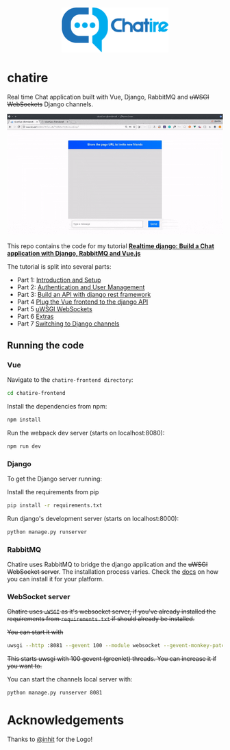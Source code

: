 <p align="center">
  <img width="250" height="105" src="chatire-frontend/src/assets/logotype.png">
</p>

# chatire

Real time Chat application built with Vue, Django, RabbitMQ and ~~uWSGI WebSockets~~ Django channels.

![chatire gif demo](./chatire.gif)

This repo contains the code for my tutorial **[Realtime django: Build a Chat application with Django, RabbitMQ and Vue.js](https://danidee10.github.io/2018/01/01/realtime-django-1.html)**

The tutorial is split into several parts:

- Part 1: [Introduction and Setup](https://danidee10.github.io/2018/01/01/realtime-django-1.html)
- Part 2: [Authentication and User Management](https://danidee10.github.io/2018/01/03/realtime-django-2.html)
- Part 3: [Build an API with django rest framework](https://danidee10.github.io/2018/01/07/realtime-django-3.html)
- Part 4 [Plug the Vue frontend to the django API](https://danidee10.github.io/2018/01/10/realtime-django-4.html)
- Part 5 [uWSGI WebSockets](https://danidee10.github.io/2018/01/13/realtime-django-5.html)
- Part 6 [Extras](https://danidee10.github.io/2018/03/12/real-time-django-6.html)
- Part 7 [Switching to Django channels](https://danidee10.github.io/2021/03/22/realtime-django-7.html)

## Running the code

### Vue

Navigate to the `chatire-frontend directory`:

```bash
cd chatire-frontend
```

Install the dependencies from npm:

``` bash
npm install
```

Run the webpack dev server (starts on localhost:8080):

```bash
npm run dev
```

### Django

To get the Django server running:

Install the requirements from pip

```bash
pip install -r requirements.txt
```

Run django's development server (starts on localhost:8000):

```bash
python manage.py runserver
```

### RabbitMQ

Chatire uses RabbitMQ to bridge the django application and the ~~uWSGI WebSocket server~~. The installation process varies. Check the [docs](https://www.rabbitmq.com/download.html) on how you can install it for your platform.

### WebSocket server

~~Chatire uses `uWSGI` as it's websocket server, if you've already installed the requirements from `requirements.txt` if should already be installed.~~

~~You can start it with~~

```bash
uwsgi --http :8081 --gevent 100 --module websocket --gevent-monkey-patch --master
```

~~This starts uwsgi with 100 gevent (greenlet) threads. You can increase it if you want to.~~

You can start the channels local server with:

```bash
python manage.py runserver 8081
```


# Acknowledgements

Thanks to [@inhit](https://github.com/ihtiht) for the Logo!
